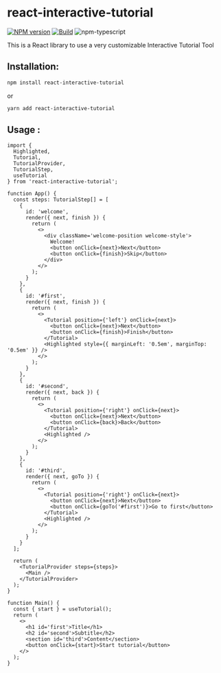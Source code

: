 # react-interactive-tutorial

[![NPM version][npm-image]][npm-url]
[![Build][github-build]][github-build-url]
![npm-typescript]

This is a React library to use a very customizable Interactive Tutorial Tool

## Installation:

```bash
npm install react-interactive-tutorial
```

or

```bash
yarn add react-interactive-tutorial
```

## Usage :

```tsx
import {
  Highlighted,
  Tutorial,
  TutorialProvider,
  TutorialStep,
  useTutorial
} from 'react-interactive-tutorial';

function App() {
  const steps: TutorialStep[] = [
    {
      id: 'welcome',
      render({ next, finish }) {
        return (
          <>
            <div className='welcome-position welcome-style'>
              Welcome!
              <button onClick={next}>Next</button>
              <button onClick={finish}>Skip</button>
            </div>
          </>
        );
      }
    },
    {
      id: '#first',
      render({ next, finish }) {
        return (
          <>
            <Tutorial position={'left'} onClick={next}>
              <button onClick={next}>Next</button>
              <button onClick={finish}>Finish</button>
            </Tutorial>
            <Highlighted style={{ marginLeft: '0.5em', marginTop: '0.5em' }} />
          </>
        );
      }
    },
    {
      id: '#second',
      render({ next, back }) {
        return (
          <>
            <Tutorial position={'right'} onClick={next}>
              <button onClick={next}>Next</button>
              <button onClick={back}>Back</button>
            </Tutorial>
            <Highlighted />
          </>
        );
      }
    },
    {
      id: '#third',
      render({ next, goTo }) {
        return (
          <>
            <Tutorial position={'right'} onClick={next}>
              <button onClick={next}>Next</button>
              <button onClick={goTo('#first')}>Go to first</button>
            </Tutorial>
            <Highlighted />
          </>
        );
      }
    }
  ];

  return (
    <TutorialProvider steps={steps}>
      <Main />
    </TutorialProvider>
  );
}

function Main() {
  const { start } = useTutorial();
  return (
    <>
      <h1 id='first'>Title</h1>
      <h2 id='second'>Subtitle</h2>
      <section id='third'>Content</section>
      <button onClick={start}>Start tutorial</button>
    </>
  );
}

```

[npm-url]: https://www.npmjs.com/package/react-interactive-tutorial
[npm-image]: https://img.shields.io/npm/v/react-interactive-tutorial
[github-build]: https://github.com/CarlosPumar/react-interactive-tutorial/actions/workflows/publish.yml/badge.svg
[github-build-url]: https://github.com/CarlosPumar/react-interactive-tutorial/actions/workflows/publish.yml
[npm-typescript]: https://img.shields.io/npm/types/react-interactive-tutorial